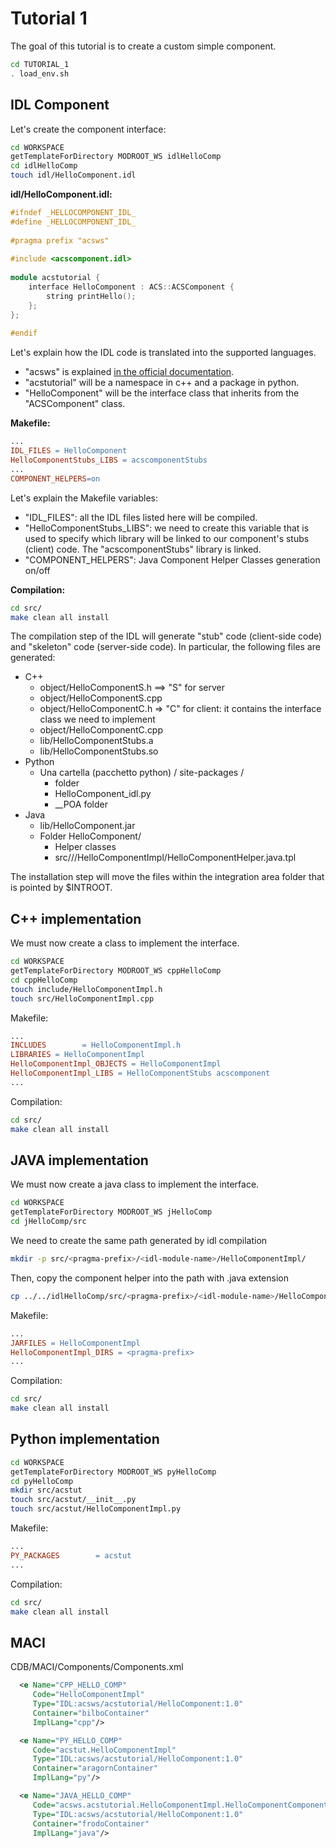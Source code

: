 # Tutorial 1
The goal of this tutorial is to create a custom simple component.
```bash
cd TUTORIAL_1
. load_env.sh
```
## IDL Component
Let's create the component interface:
```bash
cd WORKSPACE
getTemplateForDirectory MODROOT_WS idlHelloComp
cd idlHelloComp
touch idl/HelloComponent.idl
```
**idl/HelloComponent.idl:**
```cpp
#ifndef _HELLOCOMPONENT_IDL_
#define _HELLOCOMPONENT_IDL_
 
#pragma prefix "acsws"
 
#include <acscomponent.idl>
 
module acstutorial {
    interface HelloComponent : ACS::ACSComponent {
        string printHello();
    };
};
 
#endif
```
Let's explain how the IDL code is translated into the supported languages.
* "acsws" is explained [in the official documentation](https://confluence.alma.cl/pages/viewpage.action?pageId=54002637).
* "acstutorial" will be a namespace in c++ and a package in python.
* "HelloComponent" will be the interface class that inherits from the "ACSComponent" class.

**Makefile:**
```makefile
...
IDL_FILES = HelloComponent
HelloComponentStubs_LIBS = acscomponentStubs
...
COMPONENT_HELPERS=on
```
Let's explain the Makefile variables:
* "IDL_FILES": all the IDL files listed here will be compiled.
* "HelloComponentStubs_LIBS": we need to create this variable that is used to specify which library will be linked to our component's stubs (client) code. The "acscomponentStubs" library is linked.
* "COMPONENT_HELPERS": Java Component Helper Classes generation on/off

**Compilation:**
```bash
cd src/
make clean all install
```
The compilation step of the IDL will generate "stub" code (client-side code) and "skeleton" code (server-side code). In particular, the following files are generated:
* C++
    * object/HelloComponentS.h ==> "S" for server
    * object/HelloComponentS.cpp
    * object/HelloComponentC.h ⇒ "C" for client: it contains the interface class we need to implement
    * object/HelloComponentC.cpp
    * lib/HelloComponentStubs.a
    * lib/HelloComponentStubs.so
* Python
    * Una cartella (pacchetto python) / site-packages / 
        * <idl-module-name> folder
        * HelloComponent_idl.py
        * <idl-module-name>__POA folder
* Java
    * lib/HelloComponent.jar
    * Folder HelloComponent/
        * Helper classes
        * src/<pragma-prefix>/<idl-module-name>/HelloComponentImpl/HelloComponentHelper.java.tpl

The installation step will move the files within the integration area folder that is pointed by $INTROOT.

## C++ implementation
We must now create a class to implement the interface.
```bash
cd WORKSPACE
getTemplateForDirectory MODROOT_WS cppHelloComp
cd cppHelloComp
touch include/HelloComponentImpl.h
touch src/HelloComponentImpl.cpp
```
Makefile:
```makefile
...
INCLUDES        = HelloComponentImpl.h
LIBRARIES = HelloComponentImpl
HelloComponentImpl_OBJECTS = HelloComponentImpl
HelloComponentImpl_LIBS = HelloComponentStubs acscomponent
...
```
Compilation:
```bash
cd src/
make clean all install
```

## JAVA implementation
We must now create a java class to implement the interface.
```bash
cd WORKSPACE
getTemplateForDirectory MODROOT_WS jHelloComp
cd jHelloComp/src
```

We need to create the same path generated by idl compilation
```bash
mkdir -p src/<pragma-prefix>/<idl-module-name>/HelloComponentImpl/
```
Then, copy the component helper into the path with .java extension
```bash
cp ../../idlHelloComp/src/<pragma-prefix>/<idl-module-name>/HelloComponentImpl/HelloComponentComponentHelper.java.tpl <pragma-prefix>/<idl-module-name>/HelloComponentImpl/HelloComponentComponentHelper.java
```
Makefile:
```makefile
...
JARFILES = HelloComponentImpl
HelloComponentImpl_DIRS = <pragma-prefix>
...
```
Compilation:
```bash
cd src/
make clean all install
```

## Python implementation
```bash
cd WORKSPACE
getTemplateForDirectory MODROOT_WS pyHelloComp
cd pyHelloComp
mkdir src/acstut
touch src/acstut/__init__.py
touch src/acstut/HelloComponentImpl.py
```
Makefile:
```makefile
...
PY_PACKAGES        = acstut
...
```
Compilation:
```bash
cd src/
make clean all install
```
## MACI
CDB/MACI/Components/Components.xml
```xml
  <e Name="CPP_HELLO_COMP"
     Code="HelloComponentImpl"
     Type="IDL:acsws/acstutorial/HelloComponent:1.0"
     Container="bilboContainer"
     ImplLang="cpp"/>

  <e Name="PY_HELLO_COMP"
     Code="acstut.HelloComponentImpl"
     Type="IDL:acsws/acstutorial/HelloComponent:1.0"
     Container="aragornContainer"
     ImplLang="py"/>

  <e Name="JAVA_HELLO_COMP"
     Code="acsws.acstutorial.HelloComponentImpl.HelloComponentComponentHelper"
     Type="IDL:acsws/acstutorial/HelloComponent:1.0"
     Container="frodoContainer"
     ImplLang="java"/>

```

